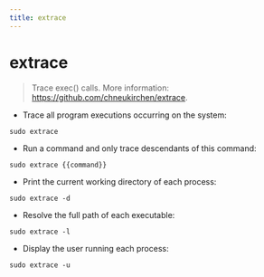 ```yaml
---
title: extrace
---
```

# extrace

> Trace exec() calls.
> More information: <https://github.com/chneukirchen/extrace>.

- Trace all program executions occurring on the system:

`sudo extrace`

- Run a command and only trace descendants of this command:

`sudo extrace {{command}}`

- Print the current working directory of each process:

`sudo extrace -d`

- Resolve the full path of each executable:

`sudo extrace -l`

- Display the user running each process:

`sudo extrace -u`
